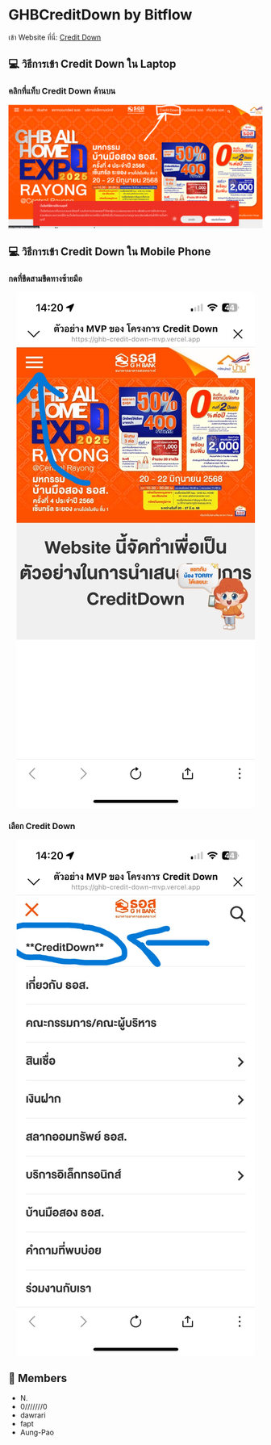 # GHBCreditDown by Bitflow

เข้า Website ที่นี่:
[Credit Down](https://ghb-credit-down-mvp.vercel.app)

## 💻 วิธีการเข้า Credit Down ใน Laptop
### คลิกที่แท็บ Credit Down ด้านบน 
<p align="center">
  <img src="image/1.png" alt="header">
</p>

## 💻 วิธีการเข้า Credit Down ใน Mobile Phone
### กดที่ขีดสามขีดทางซ้ายมือ
<p align="center">
  <img src="image/2.jpg" alt="header">
</p>

### เลือก Credit Down
<p align="center">
  <img src="image/3.jpg" alt="header">
</p>

## 👥 Members
- N.
- 0///////0
- dawrari
- fapt
- Aung-Pao
